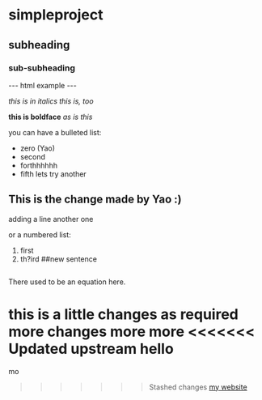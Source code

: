# simpleproject

## subheading

### sub-subheading

--- html example ---

*this is in italics*
_this is, too_

**this is boldface**
_as is this_

you can have a bulleted list:
- zero (Yao)
- second
- forthhhhhh
- fifth
lets try
another

## This is the change made by Yao :)

adding a line
another one

or a numbered list:
1. first
3. th?ird 
##new sentence
```R

```

There used to be an equation here.

this is a little changes as required
more changes
more more
<<<<<<< Updated upstream
hello
=======
mo

>>>>>>> Stashed changes
[my website](https://........)
